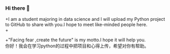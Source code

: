 ### Hi there 👋
+I am a student majoring in data science and I will upload my Python project to GitHub to share with you.I hope to meet like-minded people here.   
+  

+"Facing fear ,create the future" is my motto.I hope it will help you.  
你好！我会在学习python的过程中把项目和心得上传，希望对你有帮助。


<!--
**Petalzu/Petalzu** is a ✨ _special_ ✨ repository because its `README.md` (this file) appears on your GitHub profile.

Here are some ideas to get you started:

- 🔭 I’m currently working on ...
- 🌱 I’m currently learning ...
- 👯 I’m looking to collaborate on ...
- 🤔 I’m looking for help with ...
- 💬 Ask me about ...
- 📫 How to reach me: ...
- 😄 Pronouns: ...
- ⚡ Fun fact: ...
-->
